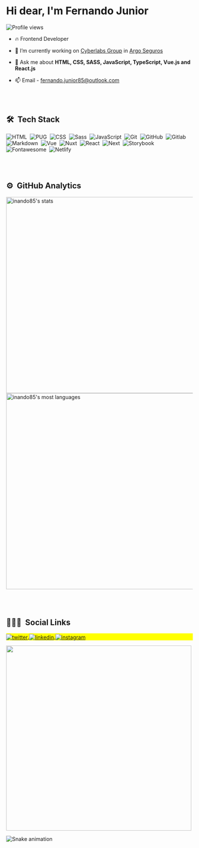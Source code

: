 <!-- <img align="right" height="590em" src="https://raw.githubusercontent.com/gist/maykbrito/618ef18e3bbb7cdfd200f3a4fc1aabc6/raw/201d47c76006c99fe0dc55ea92e76bdca5537f08/githubcard.svg"/> -->
<h1 align="left">Hi dear, I'm Fernando Junior</h1>
<p align="left"> <img src="https://komarev.com/ghpvc/?username=inando85&color=yellow" alt="Profile views" /> </p>

- 🔥 Frontend Developer

- 🔭 I’m currently working on [Cyberlabs Group](https://cyberlabs.ai) in [Argo Seguros](https://argoseguros.com.br/)

<!-- - 👨‍💻 All of my projects are available at [maykbrito.dev](https://maykbrito.dev) -->

<!-- - ▶️ I regulary post videos on [youtube.com/maykbrito](https://youtube.com/maykbrito) -->

- 💬 Ask me about **HTML, CSS, SASS, JavaScript, TypeScript, Vue.js and React.js**

- 📫 Email - fernando.junior85@outlook.com

<!-- - ⚡ Fun fact **Oneye 😜** -->

<br><br>

## 🛠 &nbsp;Tech Stack

![HTML](https://img.shields.io/badge/HTML5-E34F26?style=for-the-badge&logo=html5&logoColor=white)&nbsp;
![PUG](https://img.shields.io/badge/Pug-E3C29B?style=for-the-badge&logo=pug&logoColor=black)&nbsp;
![CSS](https://img.shields.io/badge/CSS3-1572B6?style=for-the-badge&logo=css3&logoColor=white)&nbsp;
![Sass](https://img.shields.io/badge/Sass-CC6699?style=for-the-badge&logo=sass&logoColor=white)&nbsp;
![JavaScript](https://img.shields.io/badge/JavaScript-323330?style=for-the-badge&logo=javascript&logoColor=F7DF1E)&nbsp;
![Git](https://img.shields.io/badge/Git-F05032?style=for-the-badge&logo=git&logoColor=white)&nbsp;
![GitHub](https://img.shields.io/badge/GitHub-100000?style=for-the-badge&logo=github&logoColor=white)&nbsp;
![Gitlab](https://img.shields.io/badge/GitLab-330F63?style=for-the-badge&logo=gitlab&logoColor=white)&nbsp;
![Markdown](https://img.shields.io/badge/Markdown-000000?style=for-the-badge&logo=markdown&logoColor=white)&nbsp;
![Vue](https://img.shields.io/badge/Vue.js-35495E?style=for-the-badge&logo=vuedotjs&logoColor=4FC08D)&nbsp;
![Nuxt](https://img.shields.io/badge/nuxt.js-00C58E?style=for-the-badge&logo=nuxtdotjs&logoColor=white)&nbsp;
![React](https://img.shields.io/badge/React-20232A?style=for-the-badge&logo=react&logoColor=61DAFB)&nbsp;
![Next](https://img.shields.io/badge/next.js-000000?style=for-the-badge&logo=nextdotjs&logoColor=white)&nbsp;
![Storybook](https://img.shields.io/badge/storybook-FF4785?style=for-the-badge&logo=storybook&logoColor=white)&nbsp;
![Fontawesome](https://img.shields.io/badge/Font_Awesome-339AF0?style=for-the-badge&logo=fontawesome&logoColor=white)&nbsp;
![Netlify](https://img.shields.io/badge/Netlify-00C7B7?style=for-the-badge&logo=netlify&logoColor=white)&nbsp;

<br><br>

## ⚙️ &nbsp;GitHub Analytics

<p align="left">
<img width="530em" src="https://github-readme-stats.vercel.app/api?username=inando85&show_icons=true&theme=vision-friendly-dark" alt="inando85's stats"/>
<img width="530em" src="https://github-readme-stats.vercel.app/api/top-langs/?username=inando85&layout=compact&theme=vision-friendly-dark" alt="inando85's most languages"/>
</p>

<br><br>

## 👨🏽‍🦲 &nbsp;Social Links

<p align="left" style="background:yellow">
<!-- <a href="https://codepen.io/inando85" target="_blank">
  <img align="center" src="https://img.shields.io/badge/-inando85-05122A?style=flat&logo=codepen" alt="codepen"/>
</a> -->
<a href="https://twitter.com/inando85" target="_blank">
  <img align="center" src="https://img.shields.io/badge/-inando85-05122A?style=flat&logo=twitter" alt="twitter"/>  
</a>
<a href="https://linkedin.com/in/inando85" target="_blank">
  <img align="center" src="https://img.shields.io/badge/-inando85-05122A?style=flat&logo=linkedin" alt="linkedin"/>
</a>
<a href="https://instagram.com/inando85" target="_blank">
 <img align="center" src="https://img.shields.io/badge/-inando85-05122A?style=flat&logo=instagram" alt="instagram"/>
</a>
<!-- <a href="https://youtube.com/maykbrito" target="_blank">
 <img align="center" src="https://img.shields.io/badge/-maykbrito-05122A?style=flat&logo=youtube" alt="youtube"/>
</a> -->
</p>

<img width="500em" src="https://github-readme-twitter-gazf.vercel.app/api?id=inando85&layout=wide&show_reply=off&show_retweet=off" />

![Snake animation](https://github.com/inando85/inando85/blob/output/github-contribution-grid-snake.svg)


<!--
**inando85/inando85** is a ✨ _special_ ✨ repository because its `README.md` (this file) appears on your GitHub profile.

Here are some ideas to get you started:

- 🔭 I’m currently working on ...
- 🌱 I’m currently learning ...
- 👯 I’m looking to collaborate on ...
- 🤔 I’m looking for help with ...
- 💬 Ask me about ...
- 📫 How to reach me: ...
- 😄 Pronouns: ...
- ⚡ Fun fact: ...
-->

